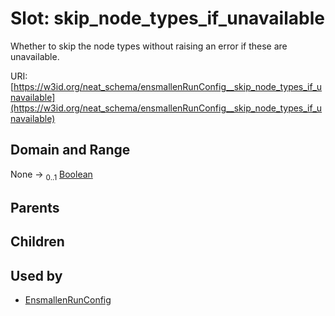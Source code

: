 
# Slot: skip_node_types_if_unavailable


Whether to skip the node types without raising an error if these are unavailable.

URI: [https://w3id.org/neat_schema/ensmallenRunConfig__skip_node_types_if_unavailable](https://w3id.org/neat_schema/ensmallenRunConfig__skip_node_types_if_unavailable)


## Domain and Range

None &#8594;  <sub>0..1</sub> [Boolean](types/Boolean.md)

## Parents


## Children


## Used by

 * [EnsmallenRunConfig](EnsmallenRunConfig.md)
